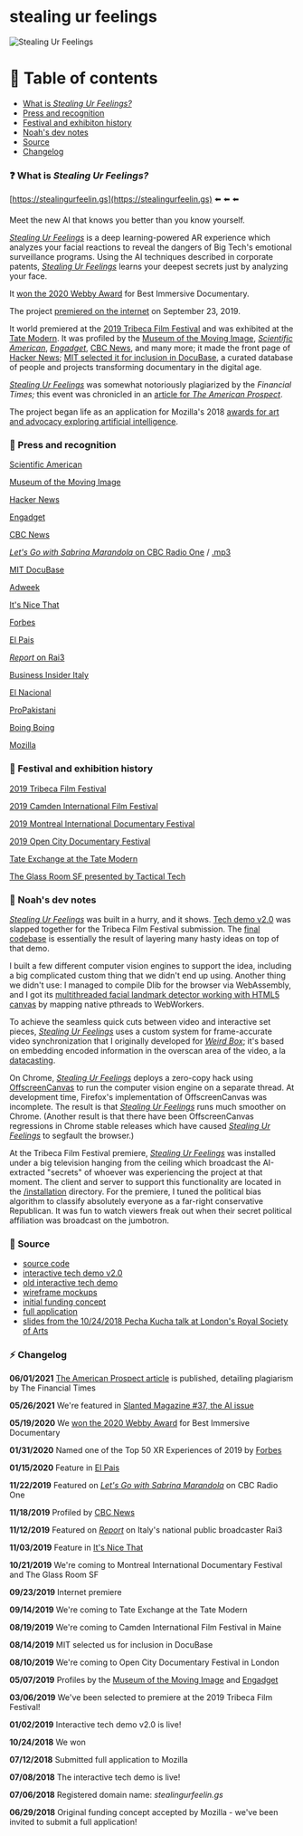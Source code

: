 # stealing ur feelings

![Stealing Ur Feelings](https://github.com/noahlevenson/stealing-ur-feelings/blob/master/suf_gif_04192019.gif)

# :compass: Table of contents
* [What is *Stealing Ur Feelings?*](#question-what-is-stealing-ur-feelings)
* [Press and recognition](#newspaper-press-and-recognition)
* [Festival and exhibiton history](#movie_camera-festival-and-exhibition-history)
* [Noah's dev notes](#eyes-noahs-dev-notes)
* [Source](#floppy_disk-source)
* [Changelog](#zap-changelog)

### :question: What is *Stealing Ur Feelings?*
[https://stealingurfeelin.gs](https://stealingurfeelin.gs) :arrow_left: :arrow_left: :arrow_left: 

Meet the new AI that knows you better than you know yourself.

[*Stealing Ur Feelings*](https://stealingurfeelin.gs) is a deep learning-powered AR experience which analyzes your facial reactions to reveal the dangers of Big Tech's emotional surveillance programs. Using the AI techniques described in corporate patents, [*Stealing Ur Feelings*](https://stealingurfeelin.gs) learns your deepest secrets just by analyzing your face.

It [won the 2020 Webby Award](https://winners.webbyawards.com/2020/video/immersive-and-mixed-reality/documentary-immersive-and-mixed-reality/126432/stealing-ur-feelings) for Best Immersive Documentary.

The project [premiered on the internet](https://blog.mozilla.org/blog/2019/09/23/introducing-stealing-ur-feelings-an-interactive-documentary-about-big-tech-ai-and-you/) on September 23, 2019. 

It world premiered at the [2019 Tribeca Film Festival](https://www.tribecafilm.com/festival/archive/stealing-ur-feelings-2019) and was exhibited at the [Tate Modern](https://www.tate.org.uk/whats-on/tate-modern/tate-exchange/workshop/higher-resolution). It was profiled by the [Museum of the Moving Image](http://www.scienceandfilm.org/articles/3216/stealing-ur-feelings), [*Scientific American*](https://www.scientificamerican.com/article/this-video-watches-you-back/), [*Engadget*](https://www.engadget.com/2019/05/02/stealing-ur-feelings-ar-film-facial-recognition-tribeca-2019-kanye-pizza/), [CBC News](https://www.cbc.ca/news/canada/montreal/stealing-ur-feelings-1.5362954), and many more; it made the front page of [Hacker News](https://news.ycombinator.com/item?id=21337863); [MIT selected it for inclusion in DocuBase](https://docubase.mit.edu/project/stealing-ur-feelings/), a curated database of people and projects transforming documentary in the digital age.

[*Stealing Ur Feelings*](https://stealingurfeelin.gs) was somewhat notoriously plagiarized by the *Financial Times;* this event was chronicled in an [article for *The American Prospect*](https://prospect.org/culture/stealing-ur-website-emotion-recognition-ai-financial-times/).

The project began life as an application for Mozilla's 2018 [awards for art and advocacy exploring artificial intelligence](https://blog.mozilla.org/blog/2018/06/04/mozilla-announces-225000-for-art-and-advocacy-exploring-artificial-intelligence/).

### :newspaper: Press and recognition
[Scientific American](https://www.scientificamerican.com/article/this-video-watches-you-back/)

[Museum of the Moving Image](http://www.scienceandfilm.org/articles/3216/stealing-ur-feelings)

[Hacker News](https://news.ycombinator.com/item?id=21337863)

[Engadget](https://www.engadget.com/2019/05/02/stealing-ur-feelings-ar-film-facial-recognition-tribeca-2019-kanye-pizza/)

[CBC News](https://www.cbc.ca/news/canada/montreal/stealing-ur-feelings-1.5362954)

[<em>Let's Go with Sabrina Marandola</em> on CBC Radio One](https://www.cbc.ca/listen/live-radio/1-383-lets-go/clip/15748048-stealing-ur-feelings) / [.mp3](https://noahlevenson.com/audio/stealing-ur-feelings-cbc-radio-one.mp3)

[MIT DocuBase](https://docubase.mit.edu/project/stealing-ur-feelings/)

[Adweek](https://www.adweek.com/digital/mozilla-wants-to-know-if-snapchat-and-other-platforms-are-stealing-ur-feelings/)

[It's Nice That](https://www.itsnicethat.com/articles/noah-levenson-stealing-ur-feelings-digital-011119)

[Forbes](https://www.forbes.com/sites/jessedamiani/2020/01/30/the-top-50-xr-experiences-of-2019/)

[El Pais](https://elpais.com/cultura/2020/01/06/doc_and_roll/1578333371_831308.html)

[<em>Report</em> on Rai3](http://www.rai.it/programmi/report/inchieste/App-arenze-e1d7bdf1-b939-488a-a3e1-d3228e9b5729.html)

[Business Insider Italy](https://it.businessinsider.com/occhio-a-quella-telecamera-lo-smartphone-ti-spia-lai-dellapp-studia-le-tue-espressioni-e-capisce-i-tuoi-gusti-e-monetizza/)

[El Nacional](https://www.elnacional.com/papel-literario/narrativas-interactivas-y-transmedia-6/)

[ProPakistani](https://propakistani.pk/2019/09/27/this-disturbing-ar-film-shows-how-your-face-can-be-exploited-by-tech-companies/)

[Boing Boing](https://boingboing.net/2019/09/29/big-five-junk-sci.html)

[Mozilla](https://blog.mozilla.org/blog/2019/09/23/introducing-stealing-ur-feelings-an-interactive-documentary-about-big-tech-ai-and-you/)

### :movie_camera: Festival and exhibition history
[2019 Tribeca Film Festival](https://www.tribecafilm.com/festival/archive/stealing-ur-feelings-2019)

[2019 Camden International Film Festival](https://ciff19.eventive.org/films/stealing-ur-feelings-5d559831bc7b71011b2e7a96)

[2019 Montreal International Documentary Festival](https://ridm.ca/en/films/stealing-ur-feelings)

[2019 Open City Documentary Festival](https://opencitylondon.com/events/expanded-realities-2019/)

[Tate Exchange at the Tate Modern](https://www.tate.org.uk/whats-on/tate-modern/tate-exchange/workshop/higher-resolution)

[The Glass Room SF presented by Tactical Tech](https://theglassroom.org/san-francisco/exhibits)

### :eyes: Noah's dev notes
[*Stealing Ur Feelings*](https://stealingurfeelin.gs) was built in a hurry, and it shows. [Tech demo v2.0](https://noahlevenson.github.io/stealing-ur-feelings/tech-demo-v2/) was slapped together for the Tribeca Film Festival submission. The [final codebase](https://github.com/noahlevenson/stealing-ur-feelings/tree/master/final) is essentially the result of layering many hasty ideas on top of that demo.

I built a few different computer vision engines to support the idea, including a big complicated custom thing that we didn't end up using. Another thing we didn't use: I managed to compile Dlib for the browser via WebAssembly, and I got its [multithreaded facial landmark detector working with HTML5 canvas](https://github.com/noahlevenson/dlib-in-the-browser) by mapping native pthreads to WebWorkers.

To achieve the seamless quick cuts between video and interactive set pieces, [*Stealing Ur Feelings*](https://stealingurfeelin.gs) uses a custom system for frame-accurate video synchronization that I originally developed for [*Weird Box*](https://weirdbox.tv); it's based on embedding encoded information in the overscan area of the video, a la [datacasting](https://en.wikipedia.org/wiki/Datacasting).

On Chrome, [*Stealing Ur Feelings*](https://stealingurfeelin.gs) deploys a zero-copy hack using [OffscreenCanvas](https://developer.mozilla.org/en-US/docs/Web/API/OffscreenCanvas) to run the computer vision engine on a separate thread. At development time, Firefox's implementation of OffscreenCanvas was incomplete. The result is that [*Stealing Ur Feelings*](https://stealingurfeelin.gs) runs much smoother on Chrome. (Another result is that there have been OffscreenCanvas regressions in Chrome stable releases which have caused [*Stealing Ur Feelings*](https://stealingurfeelin.gs) to segfault the browser.)

At the Tribeca Film Festival premiere, [*Stealing Ur Feelings*](https://stealingurfeelin.gs) was installed under a big television hanging from the ceiling which broadcast the AI-extracted "secrets" of whoever was experiencing the project at that moment. The client and server to support this functionality are located in the [/installation](https://github.com/noahlevenson/stealing-ur-feelings/tree/master/final/installation) directory. For the premiere, I tuned the political bias algorithm to classify absolutely everyone as a far-right conservative Republican. It was fun to watch viewers freak out when their secret political affiliation was broadcast on the jumbotron.

### :floppy_disk: Source
* [source code](https://github.com/noahlevenson/stealing-ur-feelings/tree/master/final)
* [interactive tech demo v2.0](https://noahlevenson.github.io/stealing-ur-feelings/tech-demo-v2/)
* [old interactive tech demo](https://noahlevenson.github.io/stealing-ur-feelings/tech-demo/) 
* [wireframe mockups](https://noahlevenson.github.io/stealing-ur-feelings/media/wireframes_07112018.pdf)
* [initial funding concept](https://github.com/noahlevenson/stealing-ur-feelings/blob/master/media/initial-funding-concept.md)
* [full application](https://github.com/noahlevenson/stealing-ur-feelings/blob/master/media/full-application.md)
* [slides from the 10/24/2018 Pecha Kucha talk at London's Royal Society of Arts](https://docs.google.com/presentation/d/e/2PACX-1vSGp751HRvqRZc-oWQM_JA9mb0IfSe8w2bBLbMmNi3-fb2gRVuUeyUqYsko0Gatd53z2BETPx-63Ybk/pub?start=false&loop=false&delayms=20000)

### :zap: Changelog
**06/01/2021** [The American Prospect article](https://prospect.org/culture/stealing-ur-website-emotion-recognition-ai-financial-times/) is published, detailing plagiarism by The Financial Times

**05/26/2021** We're featured in [Slanted Magazine #37, the AI issue](https://www.slanted.de/product/slanted-magazine-37-ai/)

**05/19/2020** We [won the 2020 Webby Award](https://winners.webbyawards.com/#/2020/video/immersive-and-mixed-reality/documentary/126432/stealing-ur-feelings) for Best Immersive Documentary

**01/31/2020** Named one of the Top 50 XR Experiences of 2019 by [Forbes](https://www.forbes.com/sites/jessedamiani/2020/01/30/the-top-50-xr-experiences-of-2019/)

**01/15/2020** Feature in [El Pais](https://elpais.com/cultura/2020/01/06/doc_and_roll/1578333371_831308.html)

**11/22/2019** Featured on [<em>Let's Go with Sabrina Marandola</em>](https://www.cbc.ca/listen/live-radio/1-383-lets-go/clip/15748048-stealing-ur-feelings) on CBC Radio One

**11/18/2019** Profiled by [CBC News](https://www.cbc.ca/news/canada/montreal/stealing-ur-feelings-1.5362954)

**11/12/2019** Featured on [<em>Report</em>](http://www.rai.it/programmi/report/inchieste/App-arenze-e1d7bdf1-b939-488a-a3e1-d3228e9b5729.html) on Italy's national public broadcaster Rai3

**11/03/2019** Feature in [It's Nice That](https://www.itsnicethat.com/articles/noah-levenson-stealing-ur-feelings-digital-011119)

**10/21/2019** We're coming to Montreal International Documentary Festival and The Glass Room SF

**09/23/2019** Internet premiere

**09/14/2019** We're coming to Tate Exchange at the Tate Modern

**08/19/2019** We're coming to Camden International Film Festival in Maine

**08/14/2019** MIT selected us for inclusion in DocuBase

**08/10/2019** We're coming to Open City Documentary Festival in London

**05/07/2019** Profiles by the [Museum of the Moving Image](http://www.scienceandfilm.org/articles/3216/stealing-ur-feelings) and [Engadget](https://www.engadget.com/2019/05/02/stealing-ur-feelings-ar-film-facial-recognition-tribeca-2019-kanye-pizza/)

**03/06/2019** We've been selected to premiere at the 2019 Tribeca Film Festival! 

**01/02/2019** Interactive tech demo v2.0 is live!

**10/24/2018** We won 

**07/12/2018** Submitted full application to Mozilla

**07/08/2018** The interactive tech demo is live!

**07/06/2018** Registered domain name: *stealingurfeelin.gs*

**06/29/2018** Original funding concept accepted by Mozilla - we've been invited to submit a full application! 
